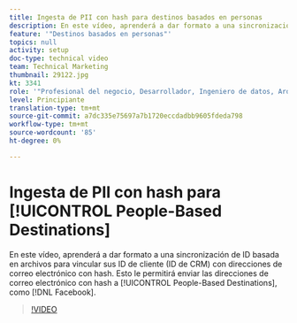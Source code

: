 ```yaml
---
title: Ingesta de PII con hash para destinos basados en personas
description: En este vídeo, aprenderá a dar formato a una sincronización de ID basada en archivos para vincular sus ID de cliente (ID de CRM) con direcciones de correo electrónico con hash.
feature: '"Destinos basados en personas"'
topics: null
activity: setup
doc-type: technical video
team: Technical Marketing
thumbnail: 29122.jpg
kt: 3341
role: '"Profesional del negocio, Desarrollador, Ingeniero de datos, Arquitecto, Arquitecto de datos, Administrador, Líder"'
level: Principiante
translation-type: tm+mt
source-git-commit: a7dc335e75697a7b1720eccdadbb9605fdeda798
workflow-type: tm+mt
source-wordcount: '85'
ht-degree: 0%

---
```



# Ingesta de PII con hash para [!UICONTROL People-Based Destinations]

En este vídeo, aprenderá a dar formato a una sincronización de ID basada en archivos para vincular sus ID de cliente (ID de CRM) con direcciones de correo electrónico con hash. Esto le permitirá enviar las direcciones de correo electrónico con hash a [!UICONTROL People-Based Destinations], como [!DNL Facebook].

>[!VIDEO](https://video.tv.adobe.com/v/29122/?quality=12)
